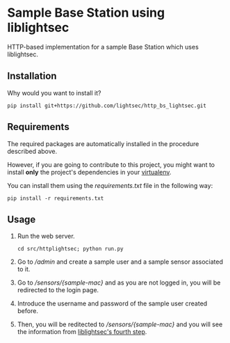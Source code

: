 Sample Base Station using liblightsec
=====================================

HTTP-based implementation for a sample Base Station which uses liblightsec.


Installation
------------

Why would you want to install it?

    pip install git+https://github.com/lightsec/http_bs_lightsec.git


Requirements
------------

The required packages are automatically installed in the procedure described above.

However, if you are going to contribute to this project, you might want to install __only__ the project's dependencies in your [virtualenv](http://virtualenv.readthedocs.org).

You can install them using the _requirements.txt_ file in the following way:

    pip install -r requirements.txt

Usage
-----

1. Run the web server.
   
    ```cd src/httplightsec; python run.py```

2. Go to _/admin_ and create a sample user and a sample sensor associated to it.

3. Go to _/sensors/{sample-mac}_ and as you are not logged in, you will be redirected to the login page.

4. Introduce the username and password of the sample user created before.

5. Then, you will be reditected to _/sensors/{sample-mac}_ and you will see the information from [liblightsec's fourth step](https://github.com/lightsec/liblightsec).
